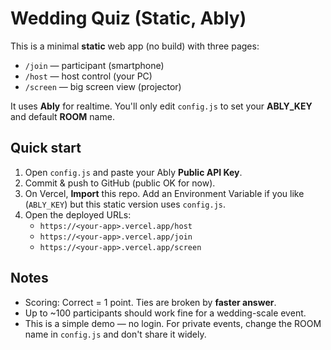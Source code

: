 # Wedding Quiz (Static, Ably)

This is a minimal **static** web app (no build) with three pages:

- `/join` — participant (smartphone)
- `/host` — host control (your PC)
- `/screen` — big screen view (projector)

It uses **Ably** for realtime. You'll only edit `config.js` to set your **ABLY_KEY** and default **ROOM** name.

## Quick start

1. Open `config.js` and paste your Ably **Public API Key**.
2. Commit & push to GitHub (public OK for now).
3. On Vercel, **Import** this repo. Add an Environment Variable if you like (`ABLY_KEY`) but this static version uses `config.js`.
4. Open the deployed URLs:
   - `https://<your-app>.vercel.app/host`
   - `https://<your-app>.vercel.app/join`
   - `https://<your-app>.vercel.app/screen`

## Notes

- Scoring: Correct = 1 point. Ties are broken by **faster answer**.
- Up to ~100 participants should work fine for a wedding-scale event.
- This is a simple demo — no login. For private events, change the ROOM name in `config.js` and don't share it widely.

